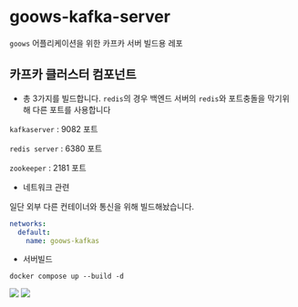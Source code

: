 # goows-kafka-server

`goows` 어플리케이션을 위한 카프카 서버 빌드용 레포

## 카프카 클러스터 컴포넌트

- 총 3가지를 빌드합니다. 
  `redis`의 경우 백엔드 서버의 `redis`와 포트충돌을 막기위해 다른 포트를 사용합니다


`kafkaserver` : 9082 포트

`redis server` : 6380 포트

`zookeeper` : 2181 포트

- 네트워크 관련

일단 외부 다른 컨테이너와 통신을 위해 빌드해놨습니다.

```yaml
networks:
  default:
    name: goows-kafkas
```

- 서버빌드
```
docker compose up --build -d
```
<img src='https://github.com/user-attachments/assets/94ed384e-f778-45bc-a175-2a0b0c70fc3a'>

<img src='https://github.com/user-attachments/assets/a9b43237-e026-4188-88d7-c8b8cf0bba93'>
